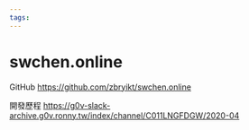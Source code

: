 ```yaml
---
tags:
---
```


# swchen.online

GitHub
https://github.com/zbryikt/swchen.online

開發歷程
https://g0v-slack-archive.g0v.ronny.tw/index/channel/C011LNGFDGW/2020-04



